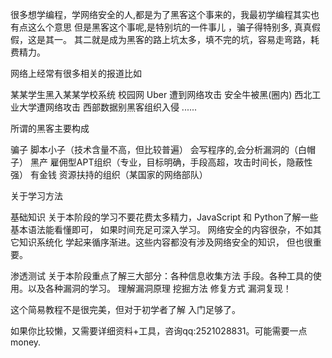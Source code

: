 很多想学编程，学网络安全的人,都是为了黑客这个事来的，我最初学编程其实也有点这么个意思
但是黑客这个事呢,是特别坑的一件事儿 ，骗子得特别多, 真真假假，这是其一。
其二就是成为黑客的路上坑太多，填不完的坑，容易走弯路，耗费精力。

网络上经常有很多相关的报道比如

某某学生黑入某某学校系统 校园网 
Uber 遭到网络攻击
安全牛被黑(圈内)
西北工业大学遭网络攻击
西部数据别黑客组织入侵
......

所谓的黑客主要构成

骗子
脚本小子（技术含量不高，但比较普遍）
会写程序的,会分析漏洞的（白帽子）
黑产
雇佣型APT组织（专业，目标明确，手段高超，攻击时间长，隐蔽性强）
有金钱 资源扶持的组织（某国家的网络部队）


关于学习方法

基础知识
				关于本阶段的学习不要花费太多精力，JavaScript 和 Python了解一些基本语法能看懂即可，
				如果时间充足可深入学习。
				网络安全的内容很杂，不如其它知识系统化 学起来循序渐进。这些内容都没有涉及网络安全的知识，
				但也很重要。

渗透测试
				关于本阶段重点了解三大部分：各种信息收集方法 手段。各种工具的使用。以及各种漏洞的学习。
				理解漏洞原理 挖掘方法 修复方式 漏洞复现！



这个简易教程不是很完美，但对于初学者了解 入门足够了。


如果你比较懒，又需要详细资料+工具，咨询qq:2521028831。可能需要一点money.







